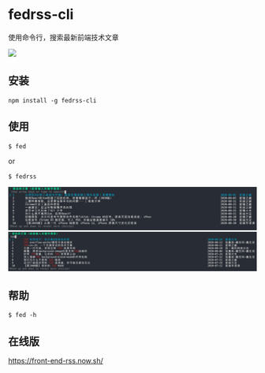 # fedrss-cli
使用命令行，搜索最新前端技术文章

![](https://img.shields.io/npm/v/fedrss-cli.svg?color=blue&style=popout-square)

## 安装
```
npm install -g fedrss-cli
```

## 使用
```
$ fed
```
or
```
$ fedrss
```

![](./assets/demo.png)
![](./assets/search.png)

## 帮助
```
$ fed -h
```

## 在线版

https://front-end-rss.now.sh/